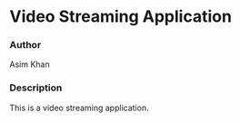 # Video Streaming Application

### Author
Asim Khan 

### Description
This is a video streaming application. 
